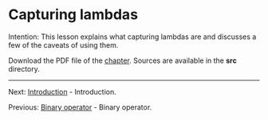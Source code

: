 # Capturing lambdas

Intention: This lesson explains what capturing lambdas are and discusses a few of the caveats of using them.

Download the PDF file of the [chapter](chapter_10.pdf). Sources are available in the <b>src</b> directory. 


<hr>

Next: [Introduction](chapter_11.md "Introduction") - Introduction.

Previous: [Binary operator](chapter_9.md "Binary operator") - Binary operator.